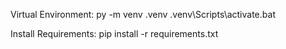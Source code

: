 Virtual Environment:
py -m venv .venv
.venv\Scripts\activate.bat

Install Requirements:
pip install -r requirements.txt

